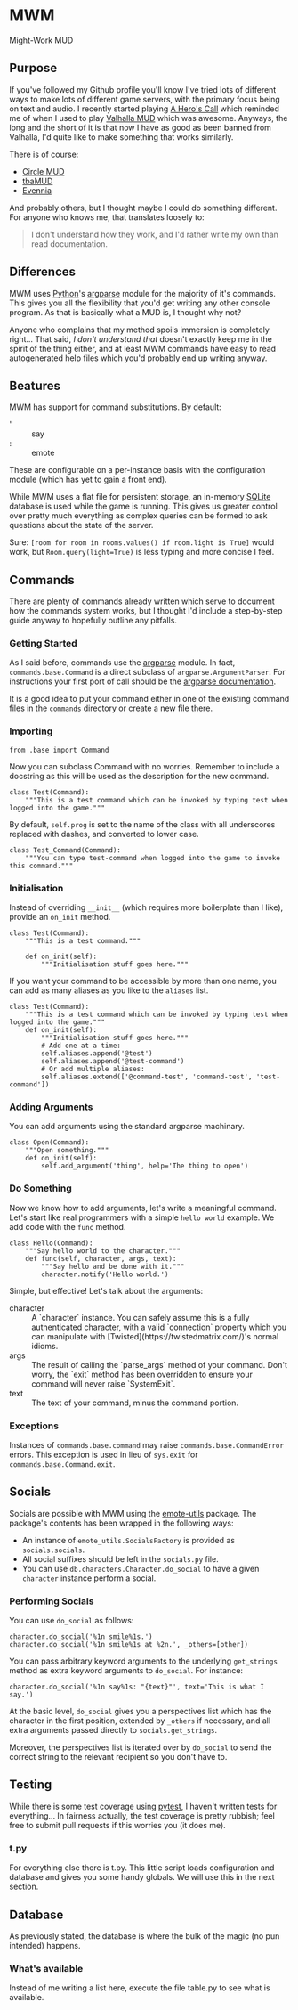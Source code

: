 # MWM

Might-Work MUD

## Purpose

If you've followed my Github profile you'll know I've tried lots of different ways to make lots of different game servers, with the primary focus being on text and audio. I recently started playing [A Hero's Call](https://www.kickstarter.com/projects/1112411595/a-heros-call-an-accessible-fantasy-rpg) which reminded me of when I used to play [Valhalla MUD](http://www.valhalla.com/) which was awesome. Anyways, the long and the short of it is that now I have as good as been banned from Valhalla, I'd quite like to make something that works similarly.

There is of course:

* [Circle MUD](http://www.circlemud.org/)
* [tbaMUD](https://github.com/tbamud/tbamud)
* [Evennia](https://github.com/evennia/evennia)

And probably others, but I thought maybe I could do something different. For anyone who knows me, that translates loosely to:

> I don't understand how they work, and I'd rather write my own than read documentation.

## Differences

MWM uses [Python](https://www.python.org)'s [argparse](https://docs.python.org/3/library/argparse.html) module for the majority of it's commands. This gives you all the flexibility that you'd get writing any other console program. As that is basically what a MUD is, I thought why not?

Anyone who complains that my method spoils immersion is completely right... That said, *I don't understand that* doesn't exactly keep me in the spirit of the thing either, and at least MWM commands have easy to read autogenerated help files which you'd probably end up writing anyway.

## Beatures

MWM has support for command substitutions. By default:

<dl>
  <dt>'</dt>
  <dd>say</dd>
  <dt>:</dt>
  <dd>emote</dd>
</dl>

These are configurable on a per-instance basis with the configuration module (which has yet to gain a front end).

While MWM uses a flat file for persistent storage, an in-memory [SQLite](http://docs.sqlalchemy.org/en/latest/dialects/sqlite.html) database is used while the game is running. This gives us greater control over pretty much everything as complex queries can be formed to ask questions about the state of the server.

Sure: `[room for room in rooms.values() if room.light is True]` would work, but `Room.query(light=True)` is less typing and more concise I feel.

## Commands

There are plenty of commands already written which serve to document how the commands system works, but I thought I'd include a step-by-step guide anyway to hopefully outline any pitfalls.

### Getting Started

As I said before, commands use the [argparse](https://docs.python.org/3/library/argparse.html) module. In fact, `commands.base.Command` is a direct subclass of `argparse.ArgumentParser`. For instructions your first port of call should be the [argparse documentation](https://docs.python.org/3/library/argparse.html).

It is a good idea to put your command either in one of the existing command files in the `commands` directory or create a new file there.

### Importing

```
from .base import Command
```

Now you can subclass Command with no worries. Remember to include a docstring as this will be used as the description for the new command.

```
class Test(Command):
    """This is a test command which can be invoked by typing test when logged into the game."""
```

By default, `self.prog` is set to the name of the class with all underscores replaced with dashes, and converted to lower case.

```
class Test_Command(Command):
    """You can type test-command when logged into the game to invoke this command."""
```

### Initialisation

Instead of overriding `__init__` (which requires more boilerplate than I like), provide an `on_init` method.

```
class Test(Command):
    """This is a test command."""

    def on_init(self):
        """Initialisation stuff goes here."""
```

If you want your command to be accessible by more than one name, you can add as many aliases as you like to the `aliases` list.

```
class Test(Command):
    """This is a test command which can be invoked by typing test when logged into the game."""
    def on_init(self):
        """Initialisation stuff goes here."""
        # Add one at a time:
        self.aliases.append('@test')
        self.aliases.append('@test-command')
        # Or add multiple aliases:
        self.aliases.extend(['@command-test', 'command-test', 'test-command'])
```

### Adding Arguments

You can add arguments using the standard argparse machinary.

```
class Open(Command):
    """Open something."""
    def on_init(self):
        self.add_argument('thing', help='The thing to open')
```

### Do Something

Now we know how to add arguments, let's write a meaningful command. Let's start like real programmers with a simple `hello world` example. We add code with the `func` method.

```
class Hello(Command):
    """Say hello world to the character."""
    def func(self, character, args, text):
        """Say hello and be done with it."""
        character.notify('Hello world.')
```

Simple, but effective! Let's talk about the arguments:

<dl>
  <dt>character</dt>
  <dd>A `character` instance. You can safely assume this is a fully authenticated character, with a valid `connection` property which you can manipulate with [Twisted](https://twistedmatrix.com/)'s normal idioms.</dd>
  <dt>args</dt>
  <dd>The result of calling the `parse_args` method of your command. Don't worry, the `exit` method has been overridden to ensure your command will never raise `SystemExit`.</dd>
  <dt>text</dt>
  <dd>The text of your command, minus the command portion.</dd>
</dl>

### Exceptions

Instances of `commands.base.command` may raise `commands.base.CommandError` errors. This exception is used in lieu of `sys.exit` for `commands.base.Command.exit`.

## Socials

Socials are possible with MWM using the [emote-utils](https://pypi.python.org/pypi/emote_utils/1.0.2) package. The package's contents has been wrapped in the following ways:

- An instance of `emote_utils.SocialsFactory` is provided as `socials.socials`.
- All social suffixes should be left in the `socials.py` file.
- You can use `db.characters.Character.do_social` to have a given `character` instance perform a social.

### Performing Socials

You can use `do_social` as follows:

```
character.do_social('%1n smile%1s.')
character.do_social('%1n smile%1s at %2n.', _others=[other])
```

You can pass arbitrary keyword arguments to the underlying `get_strings` method as extra keyword arguments to `do_social`. For instance:

```
character.do_social('%1n say%1s: "{text}"', text='This is what I say.')
```

At the basic level, `do_social` gives you a perspectives list which has the character in the first position, extended by `_others` if necessary, and all extra arguments passed directly to `socials.get_strings`.

Moreover, the perspectives list is iterated over by `do_social` to send the correct string to the relevant recipient so you don't have to.

## Testing

While there is some test coverage using [pytest](https://pytest.org/), I haven't written tests for everything... In fairness actually, the test coverage is pretty rubbish; feel free to submit pull requests if this worries you (it does me).

### t.py

For everything else there is t.py. This little script loads configuration and database and gives you some handy globals. We will use this in the next section.

## Database

As previously stated, the database is where the bulk of the magic (no pun intended) happens.

### What's available

Instead of me writing a list here, execute the file table.py to see what is available.

